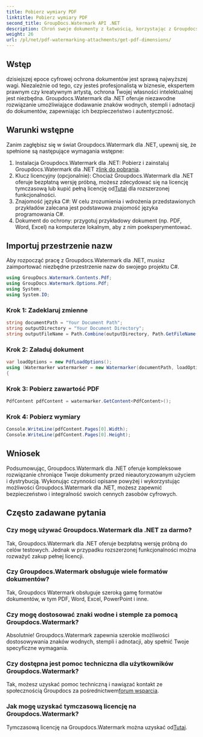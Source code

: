 ```yaml
---
title: Pobierz wymiary PDF
linktitle: Pobierz wymiary PDF
second_title: GroupDocs.Watermark API .NET
description: Chroń swoje dokumenty z łatwością, korzystając z Groupdocs.Watermark dla .NET. Bez wysiłku dodawaj znaki wodne, pieczątki i adnotacje.
weight: 26
url: /pl/net/pdf-watermarking-attachments/get-pdf-dimensions/
---
```

## Wstęp
dzisiejszej epoce cyfrowej ochrona dokumentów jest sprawą najwyższej wagi. Niezależnie od tego, czy jesteś profesjonalistą w biznesie, ekspertem prawnym czy kreatywnym artystą, ochrona Twojej własności intelektualnej jest niezbędna. Groupdocs.Watermark dla .NET oferuje niezawodne rozwiązanie umożliwiające dodawanie znaków wodnych, stempli i adnotacji do dokumentów, zapewniając ich bezpieczeństwo i autentyczność.
## Warunki wstępne
Zanim zagłębisz się w świat Groupdocs.Watermark dla .NET, upewnij się, że spełnione są następujące wymagania wstępne:
1.  Instalacja Groupdocs.Watermark dla .NET: Pobierz i zainstaluj Groupdocs.Watermark dla .NET z[link do pobrania](https://releases.groupdocs.com/Watermark/net/).
2.  Klucz licencyjny (opcjonalnie): Chociaż Groupdocs.Watermark dla .NET oferuje bezpłatną wersję próbną, możesz zdecydować się na licencję tymczasową lub kupić pełną licencję od[Tutaj](https://purchase.groupdocs.com/buy) dla rozszerzonej funkcjonalności.
3. Znajomość języka C#: W celu zrozumienia i wdrożenia przedstawionych przykładów zalecana jest podstawowa znajomość języka programowania C#.
4. Dokument do ochrony: przygotuj przykładowy dokument (np. PDF, Word, Excel) na komputerze lokalnym, aby z nim poeksperymentować.

## Importuj przestrzenie nazw
Aby rozpocząć pracę z Groupdocs.Watermark dla .NET, musisz zaimportować niezbędne przestrzenie nazw do swojego projektu C#.
```csharp
using GroupDocs.Watermark.Contents.Pdf;
using GroupDocs.Watermark.Options.Pdf;
using System;
using System.IO;
```
### Krok 1: Zadeklaruj zmienne
```csharp
string documentPath = "Your Document Path";
string outputDirectory = "Your Document Directory";
string outputFileName = Path.Combine(outputDirectory, Path.GetFileName(documentPath));
```
### Krok 2: Załaduj dokument
```csharp
var loadOptions = new PdfLoadOptions();
using (Watermarker watermarker = new Watermarker(documentPath, loadOptions))
{
```
### Krok 3: Pobierz zawartość PDF
```csharp
PdfContent pdfContent = watermarker.GetContent<PdfContent>();
```
### Krok 4: Pobierz wymiary
```csharp
Console.WriteLine(pdfContent.Pages[0].Width);
Console.WriteLine(pdfContent.Pages[0].Height);
```

## Wniosek
Podsumowując, Groupdocs.Watermark dla .NET oferuje kompleksowe rozwiązanie chroniące Twoje dokumenty przed nieautoryzowanym użyciem i dystrybucją. Wykonując czynności opisane powyżej i wykorzystując możliwości Groupdocs.Watermark dla .NET, możesz zapewnić bezpieczeństwo i integralność swoich cennych zasobów cyfrowych.
## Często zadawane pytania
### Czy mogę używać Groupdocs.Watermark dla .NET za darmo?
Tak, Groupdocs.Watermark dla .NET oferuje bezpłatną wersję próbną do celów testowych. Jednak w przypadku rozszerzonej funkcjonalności można rozważyć zakup pełnej licencji.
### Czy Groupdocs.Watermark obsługuje wiele formatów dokumentów?
Tak, Groupdocs Watermark obsługuje szeroką gamę formatów dokumentów, w tym PDF, Word, Excel, PowerPoint i inne.
### Czy mogę dostosować znaki wodne i stemple za pomocą Groupdocs.Watermark?
Absolutnie! Groupdocs.Watermark zapewnia szerokie możliwości dostosowywania znaków wodnych, stempli i adnotacji, aby spełnić Twoje specyficzne wymagania.
### Czy dostępna jest pomoc techniczna dla użytkowników Groupdocs.Watermark?
 Tak, możesz uzyskać pomoc techniczną i nawiązać kontakt ze społecznością Groupdocs za pośrednictwem[forum wsparcia](https://forum.groupdocs.com/c/watermark/19).
### Jak mogę uzyskać tymczasową licencję na Groupdocs.Watermark?
 Tymczasową licencję na Groupdocs.Watermark można uzyskać od[Tutaj](https://purchase.groupdocs.com/temporary-license/).